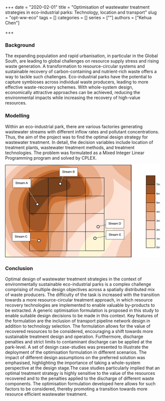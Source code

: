 +++
date = "2020-02-01"
title = "Optimisation of wastewater treatment strategies in eco-industrial parks: Technology, location and transport"
slug = "opt-ww-eco"
tags = []
categories = []
series = [""]
authors = ["Kehua Chen"]

+++

### Background

The expanding population and rapid urbanisation, in particular in the Global South, are leading to global challenges on resource supply stress and rising waste generation. A transformation to resource-circular systems and sustainable recovery of carbon-containing and nutrient-rich waste offers a way to tackle such challenges. Eco-industrial parks have the potential to capture symbioses across individual waste producers, leading to more effective waste-recovery schemes. With whole-system design, economically attractive approaches can be achieved, reducing the environmental impacts while increasing the recovery of high-value resources. 

### Modelling

Within an eco-industrial park, there are various factories generating wastewater streams with different inflow rates and pollutant concentrations. Thus, the aim of the project was to find the optimal design strategy for wastewater treatment. In detail, the decision variables include location of treatment plants, wastewater treatment methods, and treatment technologies. The problem was formulated as a Mixed Integer Linear Programming program and solved by CPLEX. 

![layout](../../layout.jpg)



### Conclusion

Optimal design of wastewater treatment strategies in the context of environmentally sustainable eco-industrial parks is a complex challenge comprising of multiple design objectives across a spatially distributed mix of waste producers. The difficulty of the task is increased with the transition towards a more resource-circular treatment approach, in which resource recovery technologies are implemented to enable valuable by-products to be extracted. A generic optimisation formulation is proposed in this study to enable suitable design decisions to be made in this context. Key features of the formulation are the inclusion of transport pipeline network design in addition to technology selection. The formulation allows for the value of recovered resources to be considered, encouraging a shift towards more sustainable treatment design and operation. Furthermore, discharge penalties and strict limits to contaminant discharge can be applied at the park-level. A set of design case-studies was presented to illustrate the deployment of the optimisation formulation in different scenarios. The impact of different design assumptions on the preferred solution was emphasised, highlighting the importance of taking a whole-system perspective at the design stage.The case studies particularly implied that an optimal treatment strategy is highly sensitive to the value of the resources recovered and to the penalties applied to the discharge of different waste components. The optimisation formulation developed here allows for such factors to be considered, thereby promoting a transition towards more resource efficient wastewater treatment.



